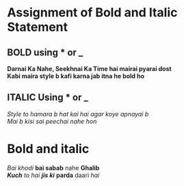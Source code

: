 # Assignment of Bold and Italic Statement

## BOLD using * or _ 
**Darnai Ka Nahe, Seekhnai Ka Time hai mairai pyarai dost**\
__Kabi maira style b kafi karna jab itna he bold ho__

## ITALIC Using * or _
*Style to hamara b hat kai hai agar koye apnayai b*\
_Mai b kisi sai peechai nahe hon_

# Bold and italic
*Bai khodi* **bai sabab** nahe __Ghalib__  
***Kuch*** _to hai_ ___jis ki___ **parda** daari *hai*
